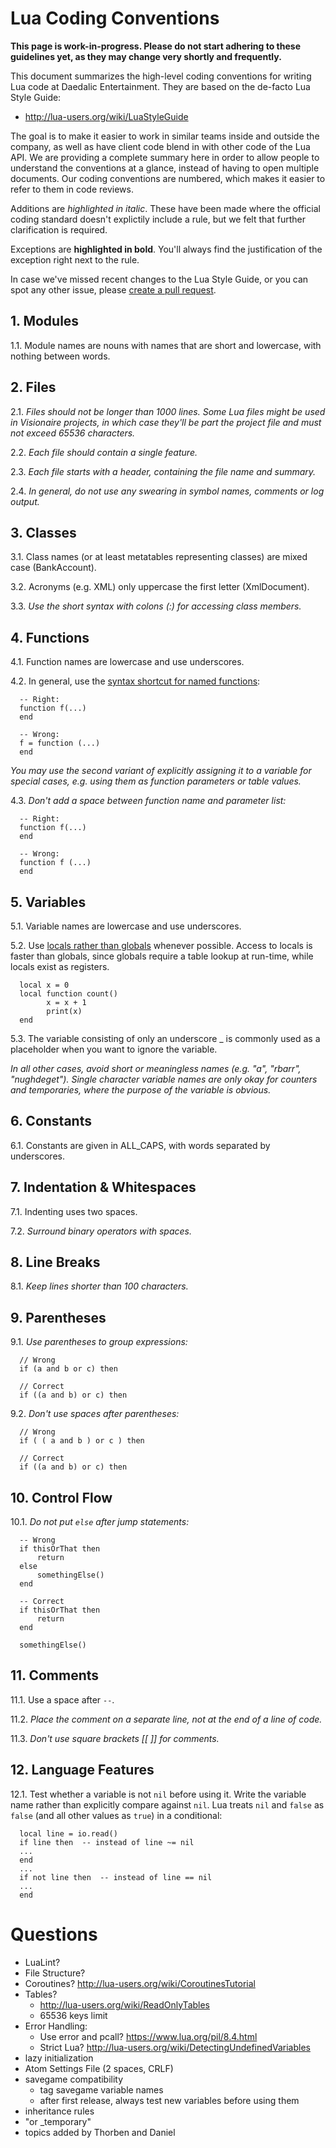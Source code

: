 # Lua Coding Conventions

__This page is work-in-progress. Please do not start adhering to these guidelines yet, as they may change very shortly and frequently.__

This document summarizes the high-level coding conventions for writing Lua code at Daedalic Entertainment. They are based on the de-facto Lua Style Guide:

* http://lua-users.org/wiki/LuaStyleGuide

The goal is to make it easier to work in similar teams inside and outside the company, as well as have client code blend in with other code of the Lua API. We are providing a complete summary here in order to allow people to understand the conventions at a glance, instead of having to open multiple documents. Our coding conventions are numbered, which makes it easier to refer to them in code reviews.

Additions are _highlighted in italic_. These have been made where the official coding standard doesn't explictily include a rule, but we felt that further clarification is required.

Exceptions are __highlighted in bold__. You'll always find the justification of the exception right next to the rule.

In case we've missed recent changes to the Lua Style Guide, or you can spot any other issue, please [create a pull request](https://help.github.com/articles/creating-a-pull-request/).


## 1. Modules

1.1. Module names are nouns with names that are short and lowercase, with nothing between words.

## 2. Files

2.1. _Files should not be longer than 1000 lines. Some Lua files might be used in Visionaire projects, in which case they'll be part the project file and must not exceed 65536 characters._

2.2. _Each file should contain a single feature._

2.3. _Each file starts with a header, containing the file name and summary._

2.4. _In general, do not use any swearing in symbol names, comments or log output._

## 3. Classes

3.1. Class names (or at least metatables representing classes) are mixed case (BankAccount).

3.2. Acronyms (e.g. XML) only uppercase the first letter (XmlDocument). 

3.3. _Use the short syntax with colons (:) for accessing class members._

## 4. Functions

4.1. Function names are lowercase and use underscores.

4.2. In general, use the [syntax shortcut for named functions](http://lua-users.org/wiki/FunctionsTutorial): 

      -- Right:
      function f(...)
      end

      -- Wrong:
      f = function (...)
      end

_You may use the second variant of explicitly assigning it to a variable for special cases, e.g. using them as function parameters or table values._

4.3. _Don't add a space between function name and parameter list:_

      -- Right:
      function f(...)
      end

      -- Wrong:
      function f (...)
      end

## 5. Variables

5.1. Variable names are lowercase and use underscores.

5.2. Use [locals rather than globals](http://lua-users.org/wiki/ScopeTutorial) whenever possible. Access to locals is faster than globals, since globals require a table lookup at run-time, while locals exist as registers. 

      local x = 0
      local function count()
            x = x + 1
            print(x)
      end


5.3. The variable consisting of only an underscore _ is commonly used as a placeholder when you want to ignore the variable.

_In all other cases, avoid short or meaningless names (e.g. "a", "rbarr", "nughdeget"). Single character variable names are only okay for counters and temporaries, where the purpose of the variable is obvious._

## 6. Constants

6.1. Constants are given in ALL_CAPS, with words separated by underscores.

## 7. Indentation & Whitespaces

7.1. Indenting uses two spaces.

7.2. _Surround binary operators with spaces._

## 8. Line Breaks

8.1. _Keep lines shorter than 100 characters._

## 9. Parentheses

9.1. _Use parentheses to group expressions:_

      // Wrong
      if (a and b or c) then

      // Correct
      if ((a and b) or c) then

9.2. _Don't use spaces after parentheses:_

      // Wrong
      if ( ( a and b ) or c ) then

      // Correct
      if ((a and b) or c) then


## 10. Control Flow

10.1. _Do not put `else` after jump statements:_

      -- Wrong
      if thisOrThat then
          return
      else
          somethingElse()
      end

      -- Correct
      if thisOrThat then
          return
      end
          
      somethingElse()

## 11. Comments

11.1. Use a space after `--`. 

11.2. _Place the comment on a separate line, not at the end of a line of code._

11.3. _Don't use square brackets [[ ]] for comments._

## 12. Language Features

12.1. Test whether a variable is not `nil` before using it. Write the variable name rather than explicitly compare against `nil`. Lua treats `nil` and `false` as `false` (and all other values as `true`) in a conditional:

      local line = io.read()
      if line then  -- instead of line ~= nil
      ...
      end
      ...
      if not line then  -- instead of line == nil
      ...
      end

# Questions

* LuaLint?
* File Structure?
* Coroutines? http://lua-users.org/wiki/CoroutinesTutorial
* Tables?
  * http://lua-users.org/wiki/ReadOnlyTables
  * 65536 keys limit
* Error Handling:
  *  Use error and pcall? https://www.lua.org/pil/8.4.html 
  * Strict Lua? http://lua-users.org/wiki/DetectingUndefinedVariables
* lazy initialization
* Atom Settings File (2 spaces, CRLF)
* savegame compatibility
  * tag savegame variable names
  * after first release, always test new variables before using them
* inheritance rules
* "or _temporary"
* topics added by Thorben and Daniel